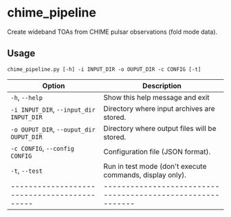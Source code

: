 # chime_pipeline
Create wideband TOAs from CHIME pulsar observations (fold mode data).

## Usage

`chime_pipeline.py [-h] -i INPUT_DIR -o OUPUT_DIR -c CONFIG [-t]`

| Option                                    | Description                                               |  
|-------------------------------------------|-----------------------------------------------------------|
| `-h`, `--help`                            | Show this help message and exit                           |
| `-i INPUT_DIR`, `--input_dir INPUT_DIR`   | Directory where input archives are stored.                |
| `-o OUPUT_DIR`, `--ouput_dir OUPUT_DIR`   | Directory where output files will be stored.              |
| `-c CONFIG`, `--config CONFIG`            | Configuration file (JSON format).                         |
| `-t`, `--test`                            | Run in test mode (don't execute commands, display only).  |
|-------------------------------------------|-----------------------------------------------------------|
